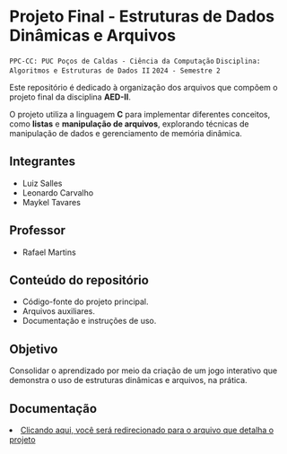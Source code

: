 # Projeto Final - Estruturas de Dados Dinâmicas e Arquivos

`PPC-CC: PUC Poços de Caldas - Ciência da Computação`
`Disciplina: Algoritmos e Estruturas de Dados II`
`2024 - Semestre 2`

Este repositório é dedicado à organização dos arquivos que compõem o projeto final da disciplina **AED-II**.  

O projeto utiliza a linguagem **C** para implementar diferentes conceitos, como **listas** e **manipulação de arquivos**, explorando técnicas de manipulação de dados e gerenciamento de memória dinâmica.  

## Integrantes

- Luiz Salles
- Leonardo Carvalho
- Maykel Tavares

## Professor

- Rafael Martins

## Conteúdo do repositório  

- Código-fonte do projeto principal.  
- Arquivos auxiliares.
- Documentação e instruções de uso.  

## Objetivo  

Consolidar o aprendizado por meio da criação de um jogo interativo que demonstra o uso de estruturas dinâmicas e arquivos, na prática.

## Documentação

<li><a href="DOCUMENTACAO/README.md"> Clicando aqui, você será redirecionado para o arquivo que detalha o projeto</a></li>
